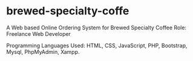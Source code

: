 # brewed-specialty-coffe

A Web based Online Ordering System for Brewed Specialty Coffee
Role: Freelance Web Developer

Programming Languages Used:
HTML, CSS, JavaScript, PHP, Bootstrap, Mysql, PhpMyAdmin, Xampp.
